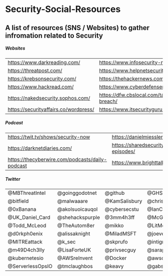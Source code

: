 # Security-Social-Resources
A list of resources (SNS / Websites) to gather infromation related to Security
--------
##### Websites
|||
| --------------- | --------------- | 
| https://www.darkreading.com/| https://www.infosecurity-magazine.com/ |
|https://threatpost.com/|https://www.helpnetsecurity.com/|
|https://krebsonsecurity.com/|https://thehackernews.com/|
|https://www.hackread.com/|https://www.cyberdefensemagazine.com/|
|https://nakedsecurity.sophos.com/|https://dfw.cbslocal.com/tag/data-breach/|
|https://securityaffairs.co/wordpress/|https://www.itsecurityguru.org/|

##### Podcast
|||
| --------------- | --------------- | 
|https://twit.tv/shows/security-now|https://danielmiessler.com/podcast/|
|https://darknetdiaries.com/|https://sharedsecurity.net/podcast-episodes/|
|https://thecyberwire.com/podcasts/daily-podcast|https://www.brighttalk.com/|


##### Twitter
|||||
|---------------|---------------|---------------|---------------|
|@MBThreatIntel|@goinggodotnet|@github|@GHSecurityLab|
|@bitfield|@malwaaare|@KamSalisbury|@chrispcritters|
|@0xBanana|@akolsuoicauqol|@cybersecstu|@IanColdwater|
|@UK_Daniel_Card|@shehackspurple|@3mm4h3ff|@McGrewSecurity|
|@Todd_McLeod|@TheAutom8er|@mikko|@LitMoose|
|@d0rkph0enix|@alissaknight|@MiladMSFT|@joevest|
|@MITREattack|@k_sec|@skprufo|@intigriti|
|@m49D4ch3lly|@LisaForteUK|@privsecguy|@sarapeters|
|@kubernetesio|@AWSreInvent|@Docker|@awscloud|
|@ServerlessOpsIO|@tmclaughbos|@keavy|@gabsmashh|


